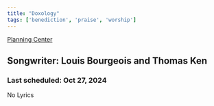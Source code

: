 ```yaml
---
title: "Doxology"
tags: ['benediction', 'praise', 'worship']
---
```


[Planning Center](https://services.planningcenteronline.com/songs/14554692)

## Songwriter: Louis Bourgeois and Thomas Ken
### Last scheduled: Oct 27, 2024          

No Lyrics
